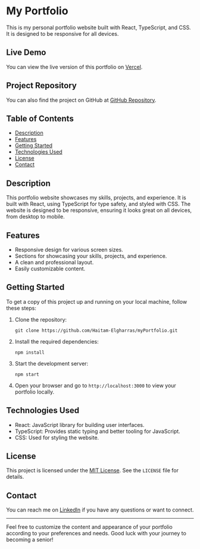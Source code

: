 # My Portfolio

This is my personal portfolio website built with React, TypeScript, and CSS. It is designed to be responsive for all devices.

## Live Demo

You can view the live version of this portfolio on [Vercel](https://my-portfolio-five-gilt-11.vercel.app/).

## Project Repository

You can also find the project on GitHub at [GitHub Repository](https://github.com/Haitam-Elgharras/myPortfolio).

## Table of Contents

- [Description](#description)
- [Features](#features)
- [Getting Started](#getting-started)
- [Technologies Used](#technologies-used)
- [License](#license)
- [Contact](#contact)

## Description

This portfolio website showcases my skills, projects, and experience. It is built with React, using TypeScript for type safety, and styled with CSS. The website is designed to be responsive, ensuring it looks great on all devices, from desktop to mobile.

## Features

- Responsive design for various screen sizes.
- Sections for showcasing your skills, projects, and experience.
- A clean and professional layout.
- Easily customizable content.

## Getting Started

To get a copy of this project up and running on your local machine, follow these steps:

1. Clone the repository:
   ```
   git clone https://github.com/Haitam-Elgharras/myPortfolio.git
   ```

2. Install the required dependencies:
   ```
   npm install
   ```

3. Start the development server:
   ```
   npm start
   ```

4. Open your browser and go to `http://localhost:3000` to view your portfolio locally.

## Technologies Used

- React: JavaScript library for building user interfaces.
- TypeScript: Provides static typing and better tooling for JavaScript.
- CSS: Used for styling the website.

## License

This project is licensed under the [MIT License](LICENSE). See the `LICENSE` file for details.

## Contact

You can reach me on [LinkedIn](https://www.linkedin.com/in/haitam-elgharras/) if you have any questions or want to connect.

---

Feel free to customize the content and appearance of your portfolio according to your preferences and needs. Good luck with your journey to becoming a senior!
